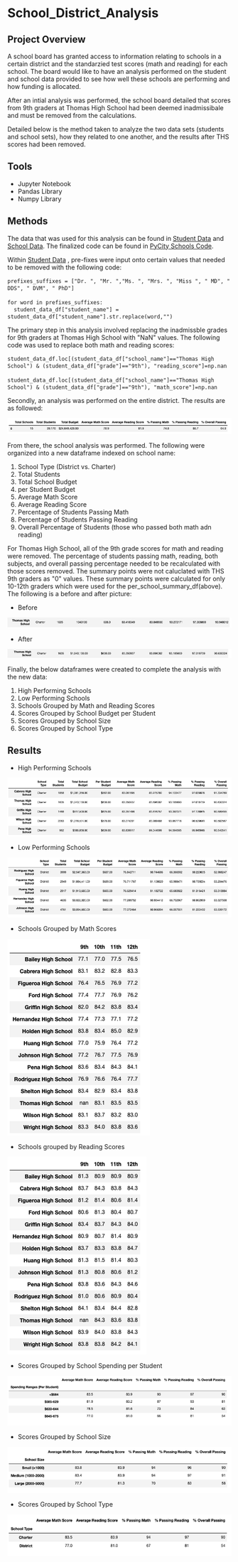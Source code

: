 # School_District_Analysis

## Project Overview 

A school board has granted access to information relating to schools in a certain district and the standarzied test scores (math and reading) for each school. The board would like to have an analysis performed on the student and school data provided to see how well these schools are performing and how funding is allocated. 

After an intial analysis was performed, the school board detailed that scores from 9th graders at Thomas High School had been deemed inadmissibale and must be removed from the calculations. 

Detailed below is the method taken to analyze the two data sets (students and school sets), how they related to one another, and the results after THS scores had been removed. 

## Tools 

* Jupyter Notebook
* Pandas Library
* Numpy Library

## Methods

The data that was used for this analysis can be found in [Student Data](Resources/students_complete.csv) and [School Data](Resources/schools_complete.csv). The finalized code can be found in [PyCity Schools Code](PyCitySchools_Rework_Project.ipynb).

Within [Student Data](Resources/students_complete.csv) , pre-fixes were input onto certain values that needed to be removed with the following code:

  
    prefixes_suffixes = ["Dr. ", "Mr. ","Ms. ", "Mrs. ", "Miss ", " MD", " DDS", " DVM", " PhD"]

    for word in prefixes_suffixes:
      student_data_df["student_name"] = student_data_df["student_name"].str.replace(word,"")
    

The primary step in this analysis involved replacing the inadmissble grades for 9th graders at Thomas High School with "NaN" values. The following code was used to replace both math and reading scores:

    

    student_data_df.loc[(student_data_df["school_name"]=="Thomas High School") & (student_data_df["grade"]=="9th"), "reading_score"]=np.nan

    student_data_df.loc[(student_data_df["school_name"]=="Thomas High School") & (student_data_df["grade"]=="9th"), "math_score"]=np.nan

   
Secondly, an analysis was performed on the entire district. The results are as followed:

![district summary](images/district_summary.png)

From there, the school analysis was performed. The following were organized into a new dataframe indexed on school name:

1. School Type (District vs. Charter)
2. Total Students
3. Total School Budget
4. per Student Budget
5. Average Math Score
6. Average Reading Score
7. Percentage of Students Passing Math 
8. Percentage of Students Passing Reading
9. Overall Percentage of Students (those who passed both math adn reading)

For Thomas High School, all of the 9th grade scores for math and reading were removed. The percentage of students passing math, reading, both subjects, and overall passing percentage needed to be recalculated with those scores removed. The summary points were not caluclated with THS 9th graders as "0" values. These summary points were calculated for only 10-12th graders which were used for the per_school_summary_df(above). The following is a before and after picture:

* Before

![before](images/before.png)

* After

![after](images/after.png)

Finally, the below dataframes were created to complete the analysis with the new data:

1. High Performing Schools
2. Low Performing Schools
3. Schools Grouped by Math and Reading Scores
4. Scores Grouped by School Budget per Student
5. Scores Grouped by School Size
6. Scores Grouped by School Type


## Results 

* High Performing Schools

![high performing](images/high_performing.png)

* Low Performing Schools

![low performing](images/low_performing.png)

* Schools Grouped by Math Scores

![math scores](images/math_scores.png)

* Schools grouped by Reading Scores

![reading scores](images/reading_scores.png) 

* Scores Grouped by School Spending per Student

![spending](images/scores_spending.png)

* Scores Grouped by School Size 

![school size](images/scores_size.png)

* Scores Grouped by School Type

![school type](images/scores_type.png)



